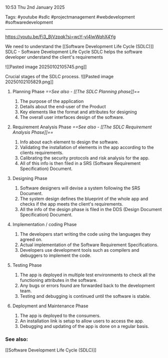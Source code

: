 10:53 Thu 2nd January 2025

Tags: #youtube #sdlc #projectmanagement #webdevelopment #softwaredevelopment 

---
https://youtu.be/Fi3_BjVzpqk?si=wcY-yI4lwWqhX4Yg

We need to understand the [[Software Development Life Cycle (SDLC)]]
SDLC - Software Development Life Cycle
SDLC helps the software developer understand the client's requirements

![[Pasted image 20250102105745.png]]

Crucial stages of the SDLC process.
![[Pasted image 20250102105829.png]]

1. Planning Phase
	*==See also - [[The SDLC Planning phase]]==*
	1. The purpose of the application
	2. Details about the end-user of the Product
	3. Key elements like the format and attributes for designing
	4. The overall user interfaces design of the software.

1. Requirement Analysis Phase
	*==See also - [[The SDLC Requirement Analysis Phase]]==*
	1. Info about each element to design the software.
	2. Validating the installation of elements in the app according to the clients requirements.
	3. Calibrating the security protocols and risk analysis for the app.
	4. All of this info is then filed in a SRS (Software Requirement Specification) Document.

3. Designing Phase
	1. Software designers will devise a system following the SRS Document.
	2. The system design defines the blueprint of the whole app and checks if the app meets the client's requirements.
	3. All the info of the design phase is filed in the DDS (Design Document Specification) Document.

4. Implementation / coding Phase
	1. The developers start writing the code using the languages they agreed on.
	2. Actual implementation of the Software Requirement Specifications.
	3. Developers use development tools such as compilers and debuggers to implement the code.

5. Testing Phase
	1. The app is deployed in multiple test environments to check all the functioning attributes in the software.
	2. Any bugs or errors found are forwarded back to the development team.
	3. Testing and debugging is continued until the software is stable.

6. Deployment and Maintenance Phase
	1. The app is deployed to the consumers.
	2. An installation link is setup to allow users to access the app.
	3. Debugging and updating of the app is done on a regular basis.
### See also:
[[Software Development Life Cycle (SDLC)]]
